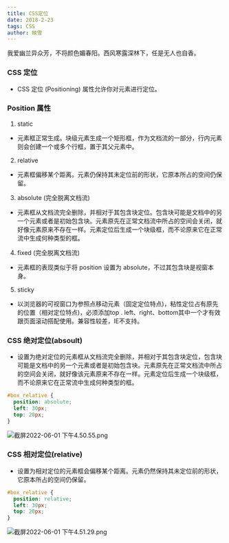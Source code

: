 ```yaml
---
title: CSS定位
date: 2018-2-23
tags: CSS
author: 映雪
---
```


我爱幽兰异众芳，不将颜色媚春阳。西风寒露深林下，任是无人也自香。

<!--more-->

### CSS 定位

- CSS 定位 (Positioning) 属性允许你对元素进行定位。

### Position 属性

1. static

- 元素框正常生成。块级元素生成一个矩形框，作为文档流的一部分，行内元素则会创建一个或多个行框，置于其父元素中。

2. relative

- 元素框偏移某个距离。元素仍保持其未定位前的形状，它原本所占的空间仍保留。

3. absolute (完全脱离文档流)

- 元素框从文档流完全删除，并相对于其包含块定位。包含块可能是文档中的另一个元素或者是初始包含块。元素原先在正常文档流中所占的空间会关闭，就好像元素原来不存在一样。元素定位后生成一个块级框，而不论原来它在正常流中生成何种类型的框。

4. fixed (完全脱离文档流)

- 元素框的表现类似于将 position 设置为 absolute，不过其包含块是视窗本身。

5. sticky

- 以浏览器的可视窗口为参照点移动元素（固定定位特点)，粘性定位占有原先的位置（相对定位特点)，必须添加top . left、right、bottom其中一个才有效跟页面滚动搭配使用。兼容性较差，IE不支持。

### CSS 绝对定位(absoult)

- 设置为绝对定位的元素框从文档流完全删除，并相对于其包含块定位，包含块可能是文档中的另一个元素或者是初始包含块。元素原先在正常文档流中所占的空间会关闭，就好像该元素原来不存在一样。元素定位后生成一个块级框，而不论原来它在正常流中生成何种类型的框。

```css
#box_relative {
  position: absolute;
  left: 30px;
  top: 20px;
}
```

![截屏2022-06-01 下午4.50.55.png](/images/2022/06/01/nIcVr9XGbtvEPeR.png)


### CSS 相对定位(relative)

- 设置为相对定位的元素框会偏移某个距离。元素仍然保持其未定位前的形状，它原本所占的空间仍保留。

```css
#box_relative {
  position: relative;
  left: 30px;
  top: 20px;
}
```

![截屏2022-06-01 下午4.51.29.png](/images/2022/06/01/IB7bxsnD8rWEU6H.png)